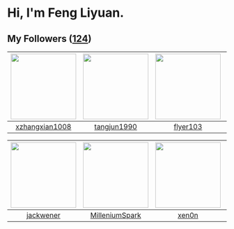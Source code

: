 # Hi, I'm Feng Liyuan.

## My Followers ([124](https://github.com/SunRunAway?tab=followers))

| <img src="https://avatars.githubusercontent.com/u/15918072?v=4" width="150" height="150" /> | <img src="https://avatars.githubusercontent.com/u/7368838?v=4" width="150" height="150" /> | <img src="https://avatars.githubusercontent.com/u/829039?v=4" width="150" height="150" /> | <img src="https://avatars.githubusercontent.com/u/10498732?v=4" width="150" height="150" /> |
| :-----------------------------------------------------------------------------------------: | :----------------------------------------------------------------------------------------: | :---------------------------------------------------------------------------------------: | :-----------------------------------------------------------------------------------------: |
|                     [xzhangxian1008](https://github.com/xzhangxian1008)                     |                        [tangjun1990](https://github.com/tangjun1990)                       |                          [flyer103](https://github.com/flyer103)                          |                            [ericsyh](https://github.com/ericsyh)                            |

| <img src="https://avatars.githubusercontent.com/u/30525741?v=4" width="150" height="150" /> | <img src="https://avatars.githubusercontent.com/u/34684800?v=4" width="150" height="150" /> | <img src="https://avatars.githubusercontent.com/u/1175567?v=4" width="150" height="150" /> | <img src="https://avatars.githubusercontent.com/u/4812302?v=4" width="150" height="150" /> |
| :-----------------------------------------------------------------------------------------: | :-----------------------------------------------------------------------------------------: | :----------------------------------------------------------------------------------------: | :----------------------------------------------------------------------------------------: |
|                          [jackwener](https://github.com/jackwener)                          |                     [MilleniumSpark](https://github.com/MilleniumSpark)                     |                              [xen0n](https://github.com/xen0n)                             |                         [blizard863](https://github.com/blizard863)                        |